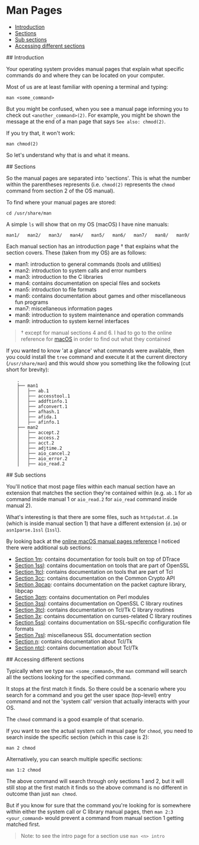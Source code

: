 # Man Pages

- [Introduction](#1)
- [Sections](#2)
- [Sub sections](#3)
- [Accessing different sections](#4)

<div id="1"></div>
## Introduction

Your operating system provides manual pages that explain what specific commands do and where they can be located on your computer.

Most of us are at least familiar with opening a terminal and typing:

<!--language-bash-->

    man <some_command>

But you might be confused, when you see a manual page informing you to check out `<another_command>(2)`. For example, you might be shown the message at the end of a man page that says `See also: chmod(2)`.

If you try that, it won't work:

<!--language-bash-->

    man chmod(2)

So let's understand why that is and what it means.

<div id="2"></div>
## Sections

So the manual pages are separated into 'sections'. This is what the number within the parentheses represents (i.e. `chmod(2)` represents the `chmod` command from section 2 of the OS manual).

To find where your manual pages are stored:

<!--language-bash-->

    cd /usr/share/man

A simple `ls` will show that on my OS (macOS) I have nine manuals:

<!--language-bash-->

    man1/   man2/   man3/   man4/   man5/   man6/   man7/   man8/   man9/

Each manual section has an introduction page † that explains what the section covers. These (taken from my OS) are as follows:

- man1: introduction to general commands (tools and utilities)
- man2: introduction to system calls and error numbers
- man3: introduction to the C libraries
- man4: contains documentation on special files and sockets
- man5: introduction to file formats
- man6: contains documentation about games and other miscellaneous fun programs
- man7: miscellaneous information pages
- man8: introduction to system maintenance and operation commands
- man9: introduction to system kernel interfaces

> † except for manual sections 4 and 6. I had to go to the online reference for [macOS](https://developer.apple.com/legacy/library/documentation/Darwin/Reference/ManPages/) in order to find out what they contained

If you wanted to know 'at a glance' what commands were available, then you could install the `tree` command and execute it at the current directory (`/usr/share/man`) and this would show you something like the following (cut short for brevity):

<!--language-bash-->

		.
		├── man1
		│   ├── ab.1
		│   ├── accesstool.1
		│   ├── addftinfo.1
		│   ├── afconvert.1
		│   ├── afhash.1
		│   ├── afida.1
		│   ├── afinfo.1
		├── man2
		│   ├── accept.2
		│   ├── access.2
		│   ├── acct.2
		│   ├── adjtime.2
		│   ├── aio_cancel.2
		│   ├── aio_error.2
		│   ├── aio_read.2

<div id="3"></div>
## Sub sections

You'll notice that most page files within each manual section have an extension that matches the section they're contained within (e.g. `ab.1` for `ab` command inside manual 1 or `aio_read.2` for `aio_read` command inside manual 2).

What's interesting is that there are some files, such as `httpdstat.d.1m` (which is inside manual section 1) that have a different extension (`d.1m`) or `asn1parse.1ssl` (`1ssl`).

By looking back at the [online macOS manual pages reference](https://developer.apple.com/legacy/library/documentation/Darwin/Reference/ManPages/) I noticed there were additional sub sections:

- <u>Section 1m</u>: contains documentation for tools built on top of DTrace
- <u>Section 1ssl</u>: contains documentation on tools that are part of OpenSSL
- <u>Section 1tcl</u>: contains documentation on tools that are part of Tcl
- <u>Section 3cc</u>: contains documentation on the Common Crypto API
- <u>Section 3pcap</u>: contains documentation on the packet capture library, libpcap
- <u>Section 3pm</u>: contains documentation on Perl modules
- <u>Section 3ssl</u>: contains documentation on OpenSSL C library routines
- <u>Section 3tcl</u>: contains documentation on Tcl/Tk C library routines
- <u>Section 3x</u>: contains documentation on curses-related C library routines
- <u>Section 5ssl</u>: contains documentation on SSL-specific configuration file formats
- <u>Section 7ssl</u>: miscellaneous SSL documentation section
- <u>Section n</u>: contains documentation about Tcl/Tk
- <u>Section ntcl</u>: contains documentation about Tcl/Tk

<div id="4"></div>
## Accessing different sections

Typically when we type `man <some_command>`, the `man` command will search all the sections looking for the specified command.

It stops at the first match it finds. So there could be a scenario where you search for a command and you get the user space (top-level) entry command and not the 'system call' version that actually interacts with your OS.

The `chmod` command is a good example of that scenario.

If you want to see the actual system call manual page for `chmod`, you need to search inside the specific section (which in this case is 2):

<!--language-bash-->

    man 2 chmod

Alternatively, you can search multiple specific sections:

<!--language-bash-->

    man 1:2 chmod

The above command will search through only sections 1 and 2, but it will still stop at the first match it finds so the above command is no different in outcome than just `man chmod`.

But if you know for sure that the command you're looking for is somewhere within either the system call or C library manual pages, then `man 2:3 <your_command>` would prevent a command from manual section 1 getting matched first.

> Note: to see the intro page for a section use `man <n> intro`
